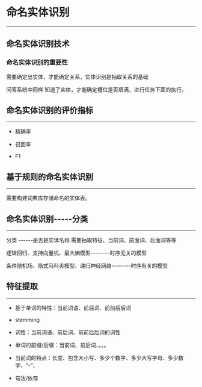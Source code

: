 # 命名实体识别

---

## 命名实体识别技术

### 命名实体识别的重要性

需要确定出实体，才能确定关系，实体识别是抽取关系的基础

问答系统中同样 知道了实体，才能确定槽位是否填满，进行任务下面的执行。

## 命名实体识别的评价指标

---

* 精确率

* 召回率

* F1

## 基于规则的命名实体识别

---

需要构建词典库存储命名的实体表。

## 命名实体识别-----分类

---

分类 ------是否是实体名称   需要抽取特征、当前词、前面词、后面词等等

逻辑回归、支持向量机、最大熵模型--------时序无关的模型

条件随机场、隐式马科夫模型、递归神经网络--------时序有关的模型

## 特征提取

---

* 基于单词的特性：当前词语、前后词、前前后后词

* stemming

* 词性：当前词语、前后词、前前后后词的词性

* 单词的前缀/后缀：当前词、前后词、。。。

* 当前词的特点：长度、包含大小写、多少个数字、多少大写字母、多少数字、“-”、

* 句法/依存



